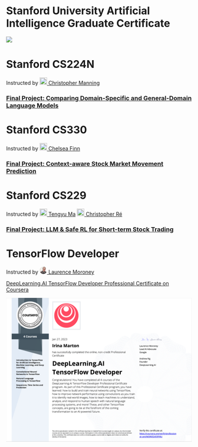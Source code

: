# Stanford University Artificial Intelligence Graduate Certificate

[<img src="Stanford - AI Graduate Certificate.png" />](https://digitalcredential.stanford.edu/check/2E79A135F4EB1571D280C341EDB7149D75E31BC4F6A145035C15B7D027031D8Fd2JFZ2hUbHlXTDVqTGxRWHpPVStpOTBrN0U1M295QWwyZHNjUkpYeVppbTg5RmFL)


# Stanford CS224N

Instructed by [<img src="https://web.stanford.edu/class/cs224n/images/Christopher_Manning_resized.jpg" width="20px" height="20px"/> Christopher Manning](https://nlp.stanford.edu/~manning/)

### [Final Project: Comparing Domain-Specific and General-Domain Language Models](https://github.com/irinamarton/Stanford-CS224N-Final-Project)

# Stanford CS330

Instructed by [<img src="https://cs330.stanford.edu/images/chelsea_new.jpeg" width="20px" height="20px"/> Chelsea Finn](https://ai.stanford.edu/~cbfinn/)

### [Final Project: Context-aware Stock Market Movement Prediction](https://github.com/irinamarton/Stanford-CS330-Final-Project)


# Stanford CS229

Instructed by [<img src="https://ai.stanford.edu/~tengyuma/image/square_3594.jpg" width="20px" height="20px"/> Tengyu Ma](https://ai.stanford.edu/~tengyuma/)      [<img src="https://cs.stanford.edu/~chrismre/img/chrismre_headshot_lowres.jpg" width="20px" height="20px"/> Christopher Ré](https://cs.stanford.edu/~chrismre/)

### [Final Project: LLM & Safe RL for Short-term Stock Trading](https://github.com/irinamarton/Stanford-CS229-Final-Project)



# TensorFlow Developer

Instructed by [<img src="https://github.com/irinamarton/TensorFlow-Developer/blob/main/misc/laurence_moroney.png" width="20"/> Laurence Moroney](https://laurencemoroney.com/about.html)



[DeepLearning.AI TensorFlow Developer Professional Certificate on Coursera](https://www.coursera.org/professional-certificates/tensorflow-in-practice)

[<img src="https://github.com/irinamarton/TensorFlow-Developer/blob/main/misc/Coursera%20TensorFlow%20Developer.png" />](https://https://coursera.org/verify/professional-cert/M39JZGVD9Y8U)


<!--
**irinamarton/irinamarton** is a ✨ _special_ ✨ repository because its `README.md` (this file) appears on your GitHub profile.

### Hi there 👋
Here are some ideas to get you started:

- 🔭 I’m currently working on ...
- 🌱 I’m currently learning ...
- 👯 I’m looking to collaborate on ...
- 🤔 I’m looking for help with ...
- 💬 Ask me about ...
- 📫 How to reach me: ...
- 😄 Pronouns: ...
- ⚡ Fun fact: ...
-->
